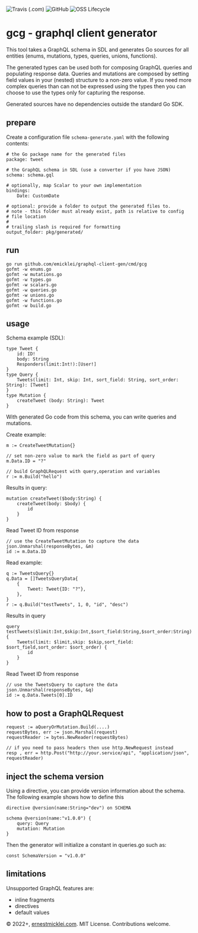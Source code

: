 ![Travis (.com)](https://img.shields.io/travis/com/emicklei/graphql-client-gen)
![GitHub](https://img.shields.io/github/license/emicklei/graphql-client-gen)
![OSS Lifecycle](https://img.shields.io/osslifecycle/emicklei/graphql-client-gen)

# gcg - graphql client generator


This tool takes a GraphQL schema in SDL and generates Go sources for all entities (enums, mutations, types, queries, unions, functions).

The generated types can be used both for composing GraphQL queries and populating response data.
Queries and mutations are composed by setting field values in your (nested) structure to a non-zero value.
If you need more complex queries than can not be expressed using the types then you can choose to use the types only for capturing the response.

Generated sources have no dependencies outside the standard Go SDK.

## prepare

Create a configuration file `schema-generate.yaml` with the following contents:

	# the Go package name for the generated files
	package: tweet

	# the GraphQL schema in SDL (use a converter if you have JSON)
	schema: schema.gql
	
	# optionally, map Scalar to your own implementation
	bindings:
  		Date: CustomDate
	
	# optional: provide a folder to output the generated files to.
	# note - this folder must already exist, path is relative to config
	# file location
	# 
	# trailing slash is required for formatting
	output_folder: pkg/generated/

## run

    go run github.com/emicklei/graphql-client-gen/cmd/gcg
	gofmt -w enums.go
	gofmt -w mutations.go
	gofmt -w types.go
	gofmt -w scalars.go
	gofmt -w queries.go
	gofmt -w unions.go
	gofmt -w functions.go
	gofmt -w build.go

## usage

Schema example (SDL):

	type Tweet {
		id: ID!
		body: String
		Responders(limit:Int!):[User!]
	}
	type Query {
    	Tweets(limit: Int, skip: Int, sort_field: String, sort_order: String): [Tweet]
	}
	type Mutation {
    	createTweet (body: String): Tweet	
	}

With generated Go code from this schema, you can write queries and mutations.

Create example:

	m := CreateTweetMutation{}

	// set non-zero value to mark the field as part of query
	m.Data.ID = "?"

	// build GraphQLRequest with query,operation and variables
	r := m.Build("hello")

Results in query:

	mutation createTweet($body:String) {
		createTweet(body: $body) {
			id
		}
	}

Read Tweet ID from response

	// use the CreateTweetMutation to capture the data
	json.Unmarshal(responseBytes, &m)
	id := m.Data.ID

Read example:

	q := TweetsQuery{}
	q.Data = []TweetsQueryData{
		{
			Tweet: Tweet{ID: "?"},
		},
	}
	r := q.Build("testTweets", 1, 0, "id", "desc")

Results in query 

	query testTweets($limit:Int,$skip:Int,$sort_field:String,$sort_order:String) {
		Tweets(limit: $limit,skip: $skip,sort_field: $sort_field,sort_order: $sort_order) {
			id
		}
	}

Read Tweet ID from response

	// use the TweetsQuery to capture the data
	json.Unmarshal(responseBytes, &q)
	id := q.Data.Tweets[0].ID

## how to post a GraphQLRequest

	request := aQueryOrMutation.Build(....)
	requestBytes, err := json.Marshal(request)
	requestReader := bytes.NewReader(requestBytes)

	// if you need to pass headers then use http.NewRequest instead
	resp , err = http.Post("http://your.service/api", "application/json", requestReader)

## inject the schema version

Using a directive, you can provide version information about the schema.
The following example shows how to define this

	directive @version(name:String="dev") on SCHEMA

	schema @version(name:"v1.0.0") {
		query: Query
		mutation: Mutation
	}

Then the generator will initialize a constant in queries.go such as:

	const SchemaVersion = "v1.0.0"

## limitations

Unsupported GraphQL features are:

- inline fragments
- directives
- default values

© 2022+, [ernestmicklei.com](http://ernestmicklei.com). MIT License. Contributions welcome.
